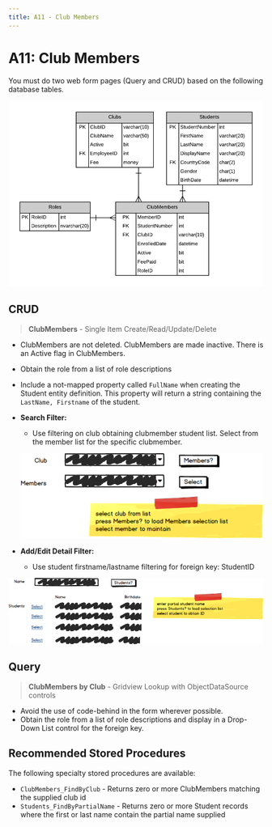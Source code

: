 ```yaml
---
title: A11 - Club Members
---
```

# A11: Club Members

You must do two web form pages (Query and CRUD) based on the following database tables.

![ERD for A11](./A11.png)

## CRUD

> **ClubMembers** - Single Item Create/Read/Update/Delete

- ClubMembers are not deleted. ClubMembers are made inactive. There is an Active flag in ClubMembers.
- Obtain the role from a list of role descriptions
- Include a not-mapped property called `FullName` when creating the Student entity definition. This property will return a string containing the `LastName, Firstname` of the student.
- **Search Filter:**
  - Use filtering on club obtaining clubmember student list. Select from the member list for the specific clubmember.
  
  ![Form A Search Filter](./A11MockupA.png)
  
- **Add/Edit Detail Filter:**
  - Use student firstname/lastname filtering for foreign key: StudentID

![Form A Detail Filter](./A11MockupB.png)

## Query

> **ClubMembers by Club** - Gridview Lookup with ObjectDataSource controls

- Avoid the use of code-behind in the form wherever possible.
- Obtain the role from a list of role descriptions and display in a Drop-Down List control for the foreign key.

## Recommended Stored Procedures

The following specialty stored procedures are available:

- `ClubMembers_FindByClub` - Returns zero or more ClubMembers matching the supplied club id
- `Students_FindByPartialName` - Returns zero or more Student records where the first or last name contain the partial name supplied
